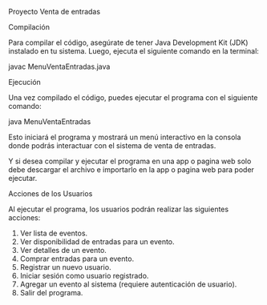 Proyecto Venta de entradas

Compilación

Para compilar el código, asegúrate de tener Java Development Kit (JDK) instalado en tu sistema. Luego, ejecuta el siguiente comando en la terminal:

javac MenuVentaEntradas.java

Ejecución

Una vez compilado el código, puedes ejecutar el programa con el siguiente comando:

java MenuVentaEntradas

Esto iniciará el programa y mostrará un menú interactivo en la consola donde podrás interactuar con el sistema de venta de entradas.

Y si desea compilar y ejecutar el programa en una app o pagina web solo debe descargar el archivo e importarlo en la app o pagina web para poder ejecutar.


Acciones de los Usuarios

Al ejecutar el programa, los usuarios podrán realizar las siguientes acciones:

1. Ver lista de eventos.
2. Ver disponibilidad de entradas para un evento.
3. Ver detalles de un evento.
4. Comprar entradas para un evento.
5. Registrar un nuevo usuario.
6. Iniciar sesión como usuario registrado.
7. Agregar un evento al sistema (requiere autenticación de usuario).
8. Salir del programa.
